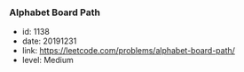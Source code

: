 ### Alphabet Board Path

* id: 1138
* date: 20191231
* link: https://leetcode.com/problems/alphabet-board-path/
* level: Medium
